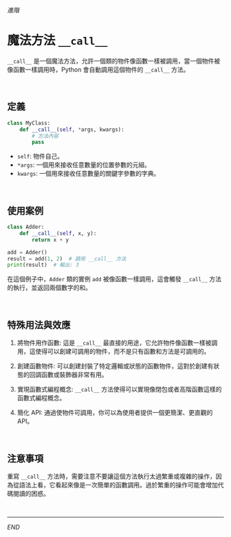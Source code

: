_進階_

# 魔法方法 `__call__`

`__call__` 是一個魔法方法，允許一個類的物件像函數一樣被調用，當一個物件被像函數一樣調用時，Python 會自動調用這個物件的 `__call__` 方法。


<br>

## 定義

```python
class MyClass:
    def __call__(self, *args, kwargs):
        # 方法內容
        pass
```

- `self`: 物件自己。
- `*args`: 一個用來接收任意數量的位置參數的元組。
- `kwargs`: 一個用來接收任意數量的關鍵字參數的字典。

<br>

## 使用案例

```python
class Adder:
    def __call__(self, x, y):
        return x + y

add = Adder()
result = add(1, 2)  # 調用 __call__ 方法
print(result)  # 輸出: 3
```

在這個例子中，`Adder` 類的實例 `add` 被像函數一樣調用，這會觸發 `__call__` 方法的執行，並返回兩個數字的和。

<br>

## 特殊用法與效應

1. 將物件用作函數: 這是 `__call__` 最直接的用途，它允許物件像函數一樣被調用，這使得可以創建可調用的物件，而不是只有函數和方法是可調用的。

2. 創建函數物件: 可以創建封裝了特定邏輯或狀態的函數物件，這對於創建有狀態的回調函數或裝飾器非常有用。

3. 實現函數式編程概念: `__call__` 方法使得可以實現像閉包或者高階函數這樣的函數式編程概念。

4. 簡化 API: 通過使物件可調用，你可以為使用者提供一個更簡潔、更直觀的 API。

<br>

## 注意事項

重寫 `__call__` 方法時，需要注意不要讓這個方法執行太過繁重或複雜的操作，因為從語法上看，它看起來像是一次簡單的函數調用。過於繁重的操作可能會增加代碼閱讀的困惑。

<br>

---

_END_